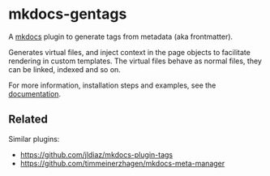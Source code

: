 # mkdocs-gentags

A [mkdocs][1] plugin to generate tags from metadata (aka frontmatter).

Generates virtual files, and inject context in the page objects to facilitate
rendering in custom templates. The virtual files behave as normal files,
they can be linked, indexed and so on.

For more information, installation steps and examples, see the [documentation][2].

## Related

Similar plugins:

- https://github.com/jldiaz/mkdocs-plugin-tags
- https://github.com/timmeinerzhagen/mkdocs-meta-manager


[1]: https://www.mkdocs.org
[2]: https://georgeyk.github.io/mkdocs-gentags/
